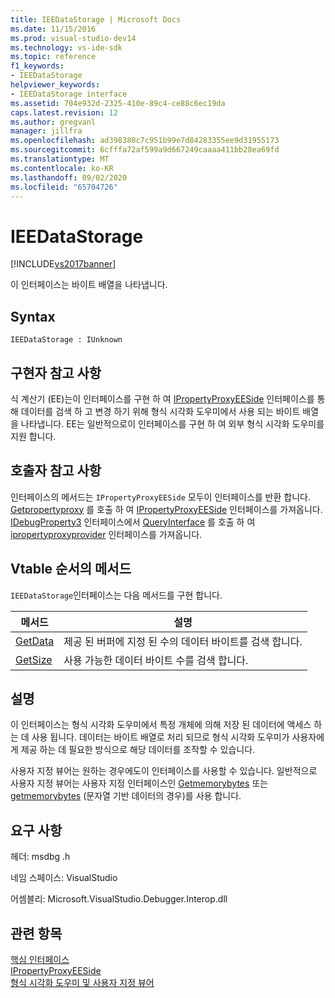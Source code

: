 ```yaml
---
title: IEEDataStorage | Microsoft Docs
ms.date: 11/15/2016
ms.prod: visual-studio-dev14
ms.technology: vs-ide-sdk
ms.topic: reference
f1_keywords:
- IEEDataStorage
helpviewer_keywords:
- IEEDataStorage interface
ms.assetid: 704e932d-2325-410e-89c4-ce88c6ec19da
caps.latest.revision: 12
ms.author: gregvanl
manager: jillfra
ms.openlocfilehash: ad398380c7c951b99e7d84283355ee9d31955173
ms.sourcegitcommit: 6cfffa72af599a9d667249caaaa411bb28ea69fd
ms.translationtype: MT
ms.contentlocale: ko-KR
ms.lasthandoff: 09/02/2020
ms.locfileid: "65704726"
---
```

# <a name="ieedatastorage"></a>IEEDataStorage
[!INCLUDE[vs2017banner](../../../includes/vs2017banner.md)]

이 인터페이스는 바이트 배열을 나타냅니다.  
  
## <a name="syntax"></a>Syntax  
  
```  
IEEDataStorage : IUnknown  
```  
  
## <a name="notes-for-implementers"></a>구현자 참고 사항  
 식 계산기 (EE)는이 인터페이스를 구현 하 여 [IPropertyProxyEESide](../../../extensibility/debugger/reference/ipropertyproxyeeside.md) 인터페이스를 통해 데이터를 검색 하 고 변경 하기 위해 형식 시각화 도우미에서 사용 되는 바이트 배열을 나타냅니다. EE는 일반적으로이 인터페이스를 구현 하 여 외부 형식 시각화 도우미를 지원 합니다.  
  
## <a name="notes-for-callers"></a>호출자 참고 사항  
 인터페이스의 메서드는 `IPropertyProxyEESide` 모두이 인터페이스를 반환 합니다. [Getpropertyproxy](../../../extensibility/debugger/reference/ipropertyproxyprovider-getpropertyproxy.md) 를 호출 하 여 [IPropertyProxyEESide](../../../extensibility/debugger/reference/ipropertyproxyeeside.md) 인터페이스를 가져옵니다. [IDebugProperty3](../../../extensibility/debugger/reference/idebugproperty3.md) 인터페이스에서 [QueryInterface](https://msdn.microsoft.com/library/62fce95e-aafa-4187-b50b-e6611b74c3b3) 를 호출 하 여 [ipropertyproxyprovider](../../../extensibility/debugger/reference/ipropertyproxyprovider.md) 인터페이스를 가져옵니다.  
  
## <a name="methods-in-vtable-order"></a>Vtable 순서의 메서드  
 `IEEDataStorage`인터페이스는 다음 메서드를 구현 합니다.  
  
|메서드|설명|  
|------------|-----------------|  
|[GetData](../../../extensibility/debugger/reference/ieedatastorage-getdata.md)|제공 된 버퍼에 지정 된 수의 데이터 바이트를 검색 합니다.|  
|[GetSize](../../../extensibility/debugger/reference/ieedatastorage-getsize.md)|사용 가능한 데이터 바이트 수를 검색 합니다.|  
  
## <a name="remarks"></a>설명  
 이 인터페이스는 형식 시각화 도우미에서 특정 개체에 의해 저장 된 데이터에 액세스 하는 데 사용 됩니다. 데이터는 바이트 배열로 처리 되므로 형식 시각화 도우미가 사용자에 게 제공 하는 데 필요한 방식으로 해당 데이터를 조작할 수 있습니다.  
  
 사용자 지정 뷰어는 원하는 경우에도이 인터페이스를 사용할 수 있습니다. 일반적으로 사용자 지정 뷰어는 사용자 지정 인터페이스인 [Getmemorybytes](../../../extensibility/debugger/reference/idebugproperty2-getmemorybytes.md) 또는 [getmemorybytes](../../../extensibility/debugger/reference/idebugproperty3-getstringchars.md) (문자열 기반 데이터의 경우)를 사용 합니다.  
  
## <a name="requirements"></a>요구 사항  
 헤더: msdbg .h  
  
 네임 스페이스: VisualStudio  
  
 어셈블리: Microsoft.VisualStudio.Debugger.Interop.dll  
  
## <a name="see-also"></a>관련 항목  
 [핵심 인터페이스](../../../extensibility/debugger/reference/core-interfaces.md)   
 [IPropertyProxyEESide](../../../extensibility/debugger/reference/ipropertyproxyeeside.md)   
 [형식 시각화 도우미 및 사용자 지정 뷰어](../../../extensibility/debugger/type-visualizer-and-custom-viewer.md)
